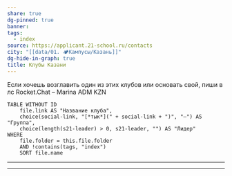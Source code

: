 ```yaml
---
share: true
dg-pinned: true
banner: 
tags:
  - index
source: https://applicant.21-school.ru/contacts
city: "[[data/01. 🏕️Кампусы/Казань]]"
dg-hide-in-graph: true
title: Клубы Казани
---
```


Если хочешь возглавить один из этих клубов или основать свой, пиши в лс Rocket.Chat – Marina ADM KZN  

```dataview
TABLE WITHOUT ID
	file.link AS "Название клуба",
    choice(social-link, "[*тык*](" + social-link + ")", "—") AS "Группа",
    choice(length(s21-leader) > 0, s21-leader, "") AS "Лидер"
WHERE 
	file.folder = this.file.folder 
	AND !contains(tags, "index")
	SORT file.name
```

___
___